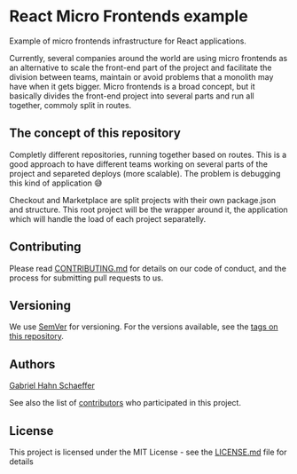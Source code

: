 # React Micro Frontends example

Example of micro frontends infrastructure for React applications.

Currently, several companies around the world are using micro frontends as an alternative to scale the front-end part of the project and facilitate the division between teams, maintain or avoid problems that a monolith may have when it gets bigger.
Micro frontends is a broad concept, but it basically divides the front-end project into several parts and run all together, commoly split in routes.

## The concept of this repository

Completly different repositories, running together based on routes. This is a good approach to have different teams working on several parts of the project and separeted deploys (more scalable).
The problem is debugging this kind of application :sweat_smile:

Checkout and Marketplace are split projects with their own package.json and structure. This root project will be the wrapper around it, the application which will handle the load of each project separatelly.

## Contributing

Please read [CONTRIBUTING.md](https://gist.github.com/PurpleBooth/b24679402957c63ec426) for details on our code of conduct, and the process for submitting pull requests to us.

## Versioning

We use [SemVer](http://semver.org/) for versioning. For the versions available, see the [tags on this repository](https://github.com/gabriel-hahn/react-micro-example/tags).

## Authors

[Gabriel Hahn Schaeffer](https://github.com/gabriel-hahn/)

See also the list of [contributors](https://github.com/gabriel-hahn/react-micro-example/contributors) who participated in this project.

## License

This project is licensed under the MIT License - see the [LICENSE.md](LICENSE) file for details
